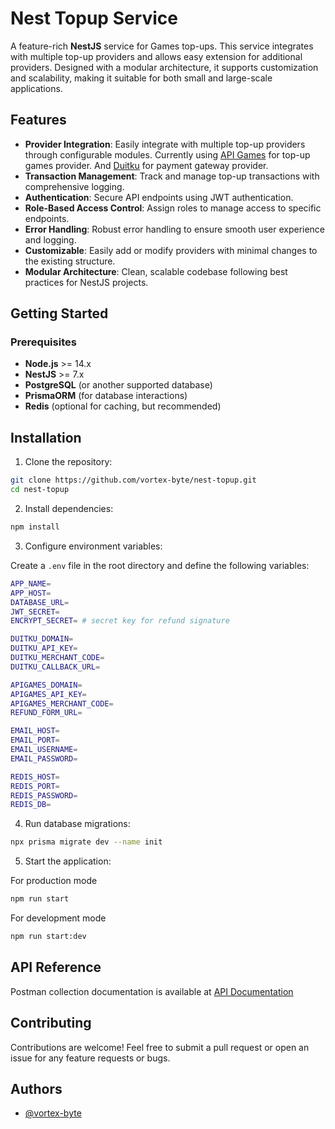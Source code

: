 # Nest Topup Service

A feature-rich **NestJS** service for Games top-ups. This service integrates with multiple top-up providers and allows easy extension for additional providers. Designed with a modular architecture, it supports customization and scalability, making it suitable for both small and large-scale applications.

## Features

- **Provider Integration**: Easily integrate with multiple top-up providers through configurable modules. Currently using [API Games](https://apigames.id/) for top-up games provider. And [Duitku](https://www.duitku.com/payment-gateway/) for payment gateway provider.
- **Transaction Management**: Track and manage top-up transactions with comprehensive logging.
- **Authentication**: Secure API endpoints using JWT authentication.
- **Role-Based Access Control**: Assign roles to manage access to specific endpoints.
- **Error Handling**: Robust error handling to ensure smooth user experience and logging.
- **Customizable**: Easily add or modify providers with minimal changes to the existing structure.
- **Modular Architecture**: Clean, scalable codebase following best practices for NestJS projects.
## Getting Started

### Prerequisites

- **Node.js** >= 14.x
- **NestJS** >= 7.x
- **PostgreSQL** (or another supported database)
- **PrismaORM** (for database interactions)
- **Redis** (optional for caching, but recommended)


## Installation

1. Clone the repository:

```bash
git clone https://github.com/vortex-byte/nest-topup.git
cd nest-topup
```

2. Install dependencies:

```bash
npm install
```

3. Configure environment variables:

Create a `.env` file in the root directory and define the following variables:

```bash
APP_NAME=
APP_HOST=
DATABASE_URL=
JWT_SECRET=
ENCRYPT_SECRET= # secret key for refund signature

DUITKU_DOMAIN=
DUITKU_API_KEY=
DUITKU_MERCHANT_CODE=
DUITKU_CALLBACK_URL=

APIGAMES_DOMAIN=
APIGAMES_API_KEY=
APIGAMES_MERCHANT_CODE=
REFUND_FORM_URL=

EMAIL_HOST=
EMAIL_PORT=
EMAIL_USERNAME=
EMAIL_PASSWORD=

REDIS_HOST=
REDIS_PORT=
REDIS_PASSWORD=
REDIS_DB=
```

4. Run database migrations:

```bash
npx prisma migrate dev --name init
```

5. Start the application:

For production mode

```bash
npm run start
```

For development mode

```bash
npm run start:dev
```
## API Reference

Postman collection documentation is available at [API Documentation](https://documenter.getpostman.com/view/26330471/2sAXxP8sLC)


## Contributing

Contributions are welcome! Feel free to submit a pull request or open an issue for any feature requests or bugs.


## Authors

- [@vortex-byte](https://www.github.com/vortex-byte)

